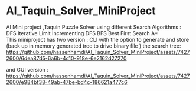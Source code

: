 # AI_Taquin_Solver_MiniProject
AI Mini project ,Taquin Puzzle Solver using different Search Algorithms :
 DFS
 Iterative Limit Incrementing DFS
 BFS 
 Best First Search A*  
 This miniproject has two version :
 CLI with the option to generate and store (back up in memory generated tree to drive binary file ) the search tree:
 https://github.com/hassenhamdi/AI_Taquin_Solver_MiniProject/assets/74272600/6dea87d5-6a6b-4c10-918e-6e2162d27270
 
 and GUI version :
 https://github.com/hassenhamdi/AI_Taquin_Solver_MiniProject/assets/74272600/e984bf38-49ab-47be-bd4c-186621a477c6


  
